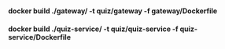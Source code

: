 
### 
#### docker build ./gateway/ -t quiz/gateway -f gateway/Dockerfile
#### docker build ./quiz-service/ -t quiz/quiz-service -f quiz-service/Dockerfile
